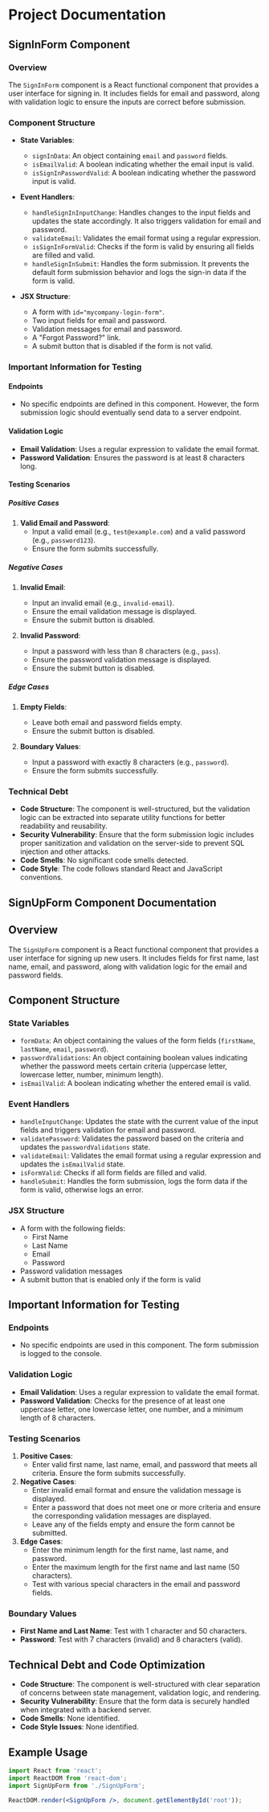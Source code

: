 # Project Documentation

## SignInForm Component

### Overview
The `SignInForm` component is a React functional component that provides a user interface for signing in. It includes fields for email and password, along with validation logic to ensure the inputs are correct before submission.

### Component Structure
- **State Variables**:
  - `signInData`: An object containing `email` and `password` fields.
  - `isEmailValid`: A boolean indicating whether the email input is valid.
  - `isSignInPasswordValid`: A boolean indicating whether the password input is valid.

- **Event Handlers**:
  - `handleSignInInputChange`: Handles changes to the input fields and updates the state accordingly. It also triggers validation for email and password.
  - `validateEmail`: Validates the email format using a regular expression.
  - `isSignInFormValid`: Checks if the form is valid by ensuring all fields are filled and valid.
  - `handleSignInSubmit`: Handles the form submission. It prevents the default form submission behavior and logs the sign-in data if the form is valid.

- **JSX Structure**:
  - A form with `id="mycompany-login-form"`.
  - Two input fields for email and password.
  - Validation messages for email and password.
  - A "Forgot Password?" link.
  - A submit button that is disabled if the form is not valid.

### Important Information for Testing

#### Endpoints
- No specific endpoints are defined in this component. However, the form submission logic should eventually send data to a server endpoint.

#### Validation Logic
- **Email Validation**: Uses a regular expression to validate the email format.
- **Password Validation**: Ensures the password is at least 8 characters long.

#### Testing Scenarios
##### Positive Cases
1. **Valid Email and Password**:
   - Input a valid email (e.g., `test@example.com`) and a valid password (e.g., `password123`).
   - Ensure the form submits successfully.

##### Negative Cases
1. **Invalid Email**:
   - Input an invalid email (e.g., `invalid-email`).
   - Ensure the email validation message is displayed.
   - Ensure the submit button is disabled.

2. **Invalid Password**:
   - Input a password with less than 8 characters (e.g., `pass`).
   - Ensure the password validation message is displayed.
   - Ensure the submit button is disabled.

##### Edge Cases
1. **Empty Fields**:
   - Leave both email and password fields empty.
   - Ensure the submit button is disabled.

2. **Boundary Values**:
   - Input a password with exactly 8 characters (e.g., `password`).
   - Ensure the form submits successfully.

### Technical Debt
- **Code Structure**: The component is well-structured, but the validation logic can be extracted into separate utility functions for better readability and reusability.
- **Security Vulnerability**: Ensure that the form submission logic includes proper sanitization and validation on the server-side to prevent SQL injection and other attacks.
- **Code Smells**: No significant code smells detected.
- **Code Style**: The code follows standard React and JavaScript conventions.

## SignUpForm Component Documentation

## Overview
The `SignUpForm` component is a React functional component that provides a user interface for signing up new users. It includes fields for first name, last name, email, and password, along with validation logic for the email and password fields.

## Component Structure

### State Variables
- `formData`: An object containing the values of the form fields (`firstName`, `lastName`, `email`, `password`).
- `passwordValidations`: An object containing boolean values indicating whether the password meets certain criteria (uppercase letter, lowercase letter, number, minimum length).
- `isEmailValid`: A boolean indicating whether the entered email is valid.

### Event Handlers
- `handleInputChange`: Updates the state with the current value of the input fields and triggers validation for email and password.
- `validatePassword`: Validates the password based on the criteria and updates the `passwordValidations` state.
- `validateEmail`: Validates the email format using a regular expression and updates the `isEmailValid` state.
- `isFormValid`: Checks if all form fields are filled and valid.
- `handleSubmit`: Handles the form submission, logs the form data if the form is valid, otherwise logs an error.

### JSX Structure
- A form with the following fields:
  - First Name
  - Last Name
  - Email
  - Password
- Password validation messages
- A submit button that is enabled only if the form is valid

## Important Information for Testing

### Endpoints
- No specific endpoints are used in this component. The form submission is logged to the console.

### Validation Logic
- **Email Validation**: Uses a regular expression to validate the email format.
- **Password Validation**: Checks for the presence of at least one uppercase letter, one lowercase letter, one number, and a minimum length of 8 characters.

### Testing Scenarios
1. **Positive Cases**:
   - Enter valid first name, last name, email, and password that meets all criteria. Ensure the form submits successfully.
2. **Negative Cases**:
   - Enter invalid email format and ensure the validation message is displayed.
   - Enter a password that does not meet one or more criteria and ensure the corresponding validation messages are displayed.
   - Leave any of the fields empty and ensure the form cannot be submitted.
3. **Edge Cases**:
   - Enter the minimum length for the first name, last name, and password.
   - Enter the maximum length for the first name and last name (50 characters).
   - Test with various special characters in the email and password fields.

### Boundary Values
- **First Name and Last Name**: Test with 1 character and 50 characters.
- **Password**: Test with 7 characters (invalid) and 8 characters (valid).

## Technical Debt and Code Optimization
- **Code Structure**: The component is well-structured with clear separation of concerns between state management, validation logic, and rendering.
- **Security Vulnerability**: Ensure that the form data is securely handled when integrated with a backend server.
- **Code Smells**: None identified.
- **Code Style Issues**: None identified.

## Example Usage
```jsx
import React from 'react';
import ReactDOM from 'react-dom';
import SignUpForm from './SignUpForm';

ReactDOM.render(<SignUpForm />, document.getElementById('root'));
```
